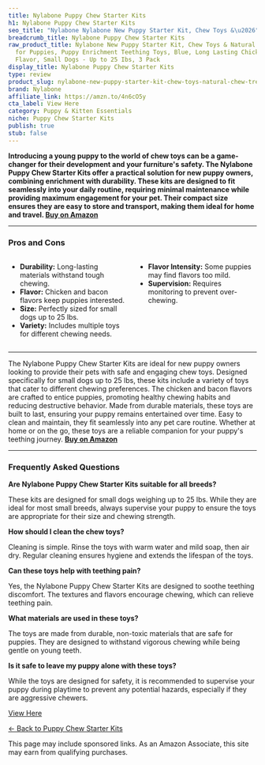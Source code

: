```yaml
---
title: Nylabone Puppy Chew Starter Kits
h1: Nylabone Puppy Chew Starter Kits
seo_title: "Nylabone Nylabone New Puppy Starter Kit, Chew Toys &\u2026"
breadcrumb_title: Nylabone Puppy Chew Starter Kits
raw_product_title: Nylabone New Puppy Starter Kit, Chew Toys & Natural Chew Treat
  for Puppies, Puppy Enrichment Teething Toys, Blue, Long Lasting Chicken & Bacon
  Flavor, Small Dogs - Up to 25 Ibs, 3 Pack
display_title: Nylabone Puppy Chew Starter Kits
type: review
product_slug: nylabone-new-puppy-starter-kit-chew-toys-natural-chew-treat-for-puppies-0757a2b1
brand: Nylabone
affiliate_link: https://amzn.to/4n6cO5y
cta_label: View Here
category: Puppy & Kitten Essentials
niche: Puppy Chew Starter Kits
publish: true
stub: false
---
```


<div id="intro" class="full-width">
  <p><strong>Introducing a young puppy to the world of chew toys can be a game-changer for their development and your furniture's safety. The Nylabone Puppy Chew Starter Kits offer a practical solution for new puppy owners, combining enrichment with durability. These kits are designed to fit seamlessly into your daily routine, requiring minimal maintenance while providing maximum engagement for your pet. Their compact size ensures they are easy to store and transport, making them ideal for home and travel. <a href="https://amzn.to/4n6cO5y" rel="nofollow sponsored noopener" target="_blank"><strong>Buy on Amazon</strong></a></strong></p>
</div>

<hr />
<h3 id="pros-cons">Pros and Cons</h3>
<div class="pc-grid" style="display:grid;grid-template-columns:1fr 1fr;gap:16px;">
  <ul>
    <li><strong>Durability:</strong> Long-lasting materials withstand tough chewing.</li>
    <li><strong>Flavor:</strong> Chicken and bacon flavors keep puppies interested.</li>
    <li><strong>Size:</strong> Perfectly sized for small dogs up to 25 lbs.</li>
    <li><strong>Variety:</strong> Includes multiple toys for different chewing needs.</li>
  </ul>
  <ul>
    <li><strong>Flavor Intensity:</strong> Some puppies may find flavors too mild.</li>
    <li><strong>Supervision:</strong> Requires monitoring to prevent over-chewing.</li>
  </ul>
</div>
<hr />

<div class="full-width">
  <p>The Nylabone Puppy Chew Starter Kits are ideal for new puppy owners looking to provide their pets with safe and engaging chew toys. Designed specifically for small dogs up to 25 lbs, these kits include a variety of toys that cater to different chewing preferences. The chicken and bacon flavors are crafted to entice puppies, promoting healthy chewing habits and reducing destructive behavior. Made from durable materials, these toys are built to last, ensuring your puppy remains entertained over time. Easy to clean and maintain, they fit seamlessly into any pet care routine. Whether at home or on the go, these toys are a reliable companion for your puppy's teething journey. <a href="https://amzn.to/4n6cO5y" rel="nofollow sponsored noopener" target="_blank"><strong>Buy on Amazon</strong></a></p>
</div>

<hr />
<h3 id="faqs">Frequently Asked Questions</h3>

<p><strong>Are Nylabone Puppy Chew Starter Kits suitable for all breeds?</strong></p>
<p>These kits are designed for small dogs weighing up to 25 lbs. While they are ideal for most small breeds, always supervise your puppy to ensure the toys are appropriate for their size and chewing strength.</p>

<p><strong>How should I clean the chew toys?</strong></p>
<p>Cleaning is simple. Rinse the toys with warm water and mild soap, then air dry. Regular cleaning ensures hygiene and extends the lifespan of the toys.</p>

<p><strong>Can these toys help with teething pain?</strong></p>
<p>Yes, the Nylabone Puppy Chew Starter Kits are designed to soothe teething discomfort. The textures and flavors encourage chewing, which can relieve teething pain.</p>

<p><strong>What materials are used in these toys?</strong></p>
<p>The toys are made from durable, non-toxic materials that are safe for puppies. They are designed to withstand vigorous chewing while being gentle on young teeth.</p>

<p><strong>Is it safe to leave my puppy alone with these toys?</strong></p>
<p>While the toys are designed for safety, it is recommended to supervise your puppy during playtime to prevent any potential hazards, especially if they are aggressive chewers.</p>
<p><a class="btn" href="https://amzn.to/4n6cO5y" target="_blank" rel="nofollow sponsored noopener">View Here</a></p>
<p><a href="/roundups/puppy-kitten-essentials/puppy-chew-starter-kits/">← Back to Puppy Chew Starter Kits</a></p>
<aside class="disclosure">This page may include sponsored links. As an Amazon Associate, this site may earn from qualifying purchases.</aside>
